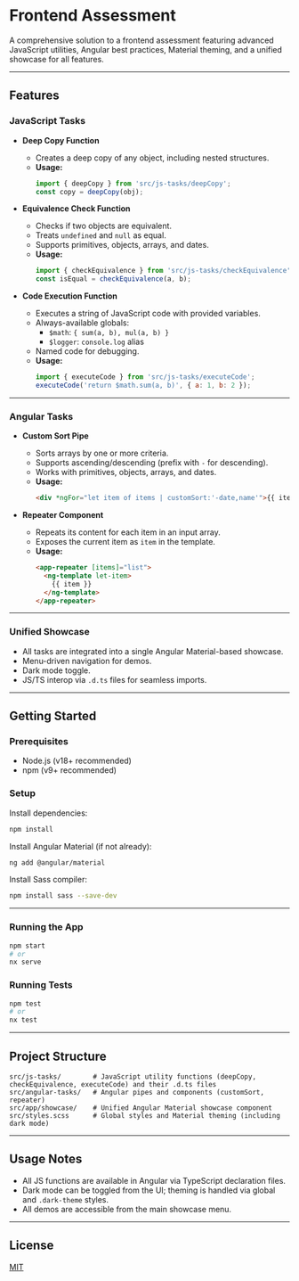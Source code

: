 # Frontend Assessment

A comprehensive solution to a frontend assessment featuring advanced JavaScript utilities, Angular best practices, Material theming, and a unified showcase for all features.

---

## Features

### JavaScript Tasks

- **Deep Copy Function**
  - Creates a deep copy of any object, including nested structures.
  - **Usage:**  
    ```js
    import { deepCopy } from 'src/js-tasks/deepCopy';
    const copy = deepCopy(obj);
    ```

- **Equivalence Check Function**
  - Checks if two objects are equivalent.
  - Treats `undefined` and `null` as equal.
  - Supports primitives, objects, arrays, and dates.
  - **Usage:**  
    ```js
    import { checkEquivalence } from 'src/js-tasks/checkEquivalence';
    const isEqual = checkEquivalence(a, b);
    ```

- **Code Execution Function**
  - Executes a string of JavaScript code with provided variables.
  - Always-available globals:  
    - `$math`: `{ sum(a, b), mul(a, b) }`
    - `$logger`: `console.log` alias
  - Named code for debugging.
  - **Usage:**  
    ```js
    import { executeCode } from 'src/js-tasks/executeCode';
    executeCode('return $math.sum(a, b)', { a: 1, b: 2 });
    ```

---

### Angular Tasks

- **Custom Sort Pipe**
  - Sorts arrays by one or more criteria.
  - Supports ascending/descending (prefix with `-` for descending).
  - Works with primitives, objects, arrays, and dates.
  - **Usage:**  
    ```html
    <div *ngFor="let item of items | customSort:'-date,name'">{{ item }}</div>
    ```

- **Repeater Component**
  - Repeats its content for each item in an input array.
  - Exposes the current item as `item` in the template.
  - **Usage:**  
    ```html
    <app-repeater [items]="list">
      <ng-template let-item>
        {{ item }}
      </ng-template>
    </app-repeater>
    ```

---

### Unified Showcase

- All tasks are integrated into a single Angular Material-based showcase.
- Menu-driven navigation for demos.
- Dark mode toggle.
- JS/TS interop via `.d.ts` files for seamless imports.

---

## Getting Started

### Prerequisites

- Node.js (v18+ recommended)
- npm (v9+ recommended)

### Setup

Install dependencies:
```bash
npm install
```

Install Angular Material (if not already):
```bash
ng add @angular/material
```

Install Sass compiler:
```bash
npm install sass --save-dev
```

---

### Running the App

```bash
npm start
# or
nx serve
```

### Running Tests

```bash
npm test
# or
nx test
```

---

## Project Structure

```
src/js-tasks/        # JavaScript utility functions (deepCopy, checkEquivalence, executeCode) and their .d.ts files
src/angular-tasks/   # Angular pipes and components (customSort, repeater)
src/app/showcase/    # Unified Angular Material showcase component
src/styles.scss      # Global styles and Material theming (including dark mode)
```

---

## Usage Notes

- All JS functions are available in Angular via TypeScript declaration files.
- Dark mode can be toggled from the UI; theming is handled via global and `.dark-theme` styles.
- All demos are accessible from the main showcase menu.

---

## License

[MIT](LICENSE)